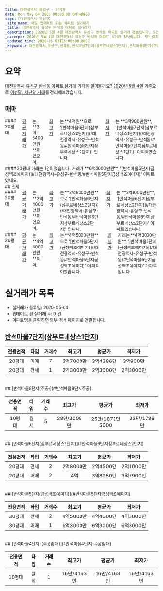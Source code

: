 ```yaml
---
title: 대전광역시 유성구 - 반석동
date: Mon May 04 2020 00:00:00 GMT+0900
tags: [대전광역시-유성구]
_site_name: 매일 업데이트 되는 아파트 실거래가
_title: 대전광역시 유성구 반석동 아파트 실거래가
_description: 2020년 5월 4일 대전광역시 유성구 반석동 아파트 실거래 정보입니다. 5건 아파트 정보가 있습니다.
_excerpt: 2020년 5월 4일 대전광역시 유성구 반석동 아파트 실거래 정보입니다. 5건 아파트 정보가 있습니다.
_updated_time: 2020-05-03T15:00:00.000Z
_keywords: 대전광역시,유성구,반석동,반석마을7단지(삼부르네상스1단지),반석마을8단지(주공),반석마을6단지(삼부르네상스2단지),반석마을5단지(금성백조예미지),반석마을4단지-(주공임대)
---
```





# 요약
<ins>대전광역시 유성구 반석동</ins> 아파트 실거래 가격을 알아볼까요? <ins>2020년 5월 4일</ins> 기준으로 <ins>이번달, 지난달 거래</ins>를 정리해보았습니다.

## 매매
<div class="container">
<div class="six columns" markdown="1">
#### 20평대
<ins>평균 거래가</ins>는 **3억5400만원**이었으며, <ins>최고가</ins>는 **4억원**으로 '[반석마을6단지(삼부르네상스2단지)](/대전광역시-유성구-반석동/#반석마을6단지삼부르네상스2단지)' 입니다. <ins>최저가</ins>는 **3억900만원**, '[반석마을7단지(삼부르네상스1단지)](/대전광역시-유성구-반석동/#반석마을7단지삼부르네상스1단지)' 아파트였습니다.
</div>
<div class="six columns" markdown="1">
#### 30평대
거래는 1건이었습니다. 거래가 **6억3000만원**, '[반석마을5단지(금성백조예미지)](/대전광역시-유성구-반석동/#반석마을5단지금성백조예미지)' 아파트였네요.
</div>
</div>
## 전세
<div class="container">
<div class="six columns" markdown="1">
#### 20평대
<ins>평균 거래가</ins>는 **2억4000만원**이었으며, <ins>최고가</ins>는 **2억8000만원**으로 '[반석마을6단지(삼부르네상스2단지)](/대전광역시-유성구-반석동/#반석마을6단지삼부르네상스2단지)' 입니다. <ins>최저가</ins>는 **2억1000만원**, '[반석마을6단지(삼부르네상스2단지)](/대전광역시-유성구-반석동/#반석마을6단지삼부르네상스2단지)' 아파트였습니다.
</div>
<div class="six columns" markdown="1">
#### 30평대
<ins>평균 거래가</ins>는 **4억4000만원**이며, <ins>최고가</ins>는 **4억5000만원**으로 '[반석마을5단지(금성백조예미지)](/대전광역시-유성구-반석동/#반석마을5단지금성백조예미지)' 아파트이었습니다. <ins>최저가</ins> 거래는 **4억3000만원**, '[반석마을5단지(금성백조예미지)](/대전광역시-유성구-반석동/#반석마을5단지금성백조예미지)' 아파트입니다.
</div>
</div>



# 실거래가 목록
- 실거래가 등록일: 2020-05-04
- 업데이트 된 실거래 수: 0 건
- 아파트명을 클릭하면 외부 검색 페이지로 연결됩니다.

## [반석마을7단지(삼부르네상스1단지)](#반석마을7단지삼부르네상스1단지)

|전용면적|타입|거래수|최고가|평균가|최저가|
|:---:|:---:|:---:|:---:|:---:|:---:|
|20평대|<span class="deal-type-1">매매</span>|7|3억7000만|3억4386만|3억900만|
|20평대|<span class="deal-type-2">전세</span>|1|2억3000만|2억3000만|2억3000만|

<br/>
## [반석마을8단지(주공)](#반석마을8단지주공)

|전용면적|타입|거래수|최고가|평균가|최저가|
|:---:|:---:|:---:|:---:|:---:|:---:|
|10평대|<span class="deal-type-3">월세</span>|5|28만/2009만|25만/1872만5000|23만/1736만|

<br/>
## [반석마을6단지(삼부르네상스2단지)](#반석마을6단지삼부르네상스2단지)

|전용면적|타입|거래수|최고가|평균가|최저가|
|:---:|:---:|:---:|:---:|:---:|:---:|
|20평대|<span class="deal-type-2">전세</span>|2|2억8000만|2억4500만|2억1000만|
|20평대|<span class="deal-type-1">매매</span>|2|4억|3억8950만|3억7900만|

<br/>
## [반석마을5단지(금성백조예미지)](#반석마을5단지금성백조예미지)

|전용면적|타입|거래수|최고가|평균가|최저가|
|:---:|:---:|:---:|:---:|:---:|:---:|
|30평대|<span class="deal-type-2">전세</span>|2|4억5000만|4억4000만|4억3000만|
|30평대|<span class="deal-type-1">매매</span>|1|6억3000만|6억3000만|6억3000만|

<br/>
## [반석마을4단지-(주공임대)](#반석마을4단지-주공임대)

|전용면적|타입|거래수|최고가|평균가|최저가|
|:---:|:---:|:---:|:---:|:---:|:---:|
|10평대|<span class="deal-type-3">월세</span>|1|16만/4163만|16만/4163만|16만/4163만|

<br/>



